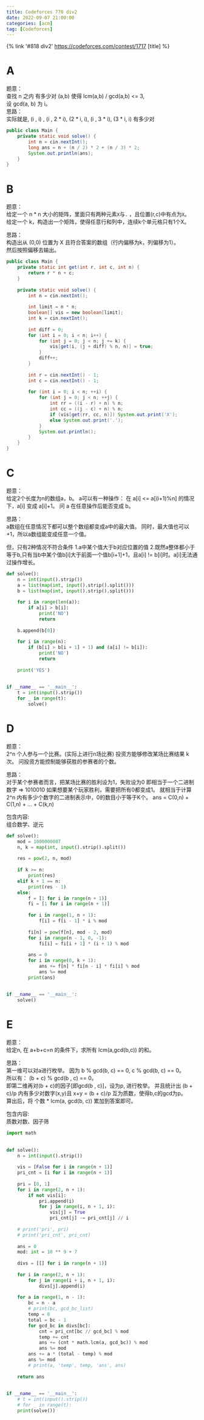```yaml
---
title: Codeforces 770 div2
date: 2022-09-07 21:00:00
categories: [acm]
tag: [Codeforces]
---
```


{% link '#818 div2' https://codeforces.com/contest/1717 [title] %}

# A
题意：  
查找 n 之内 有多少对 (a,b) 使得 lcm(a,b) / gcd(a,b) <= 3,  
设 gcd(a, b) 为 i。  
思路：  
实际就是, (i , i) , (i , 2 * i), (2 * i, i), (i , 3 * i), (3 * i, i) 有多少对

```java
public class Main {
    private static void solve() {
        int n = cin.nextInt();
        long ans = n + (n / 2) * 2 + (n / 3) * 2;
        System.out.println(ans);
    }
}
```

# B
题意：  
给定一个 n * n 大小的矩阵，里面只有两种元素`X`与`.` ，且位置(r,c)中有点为`X`。  
给定一个 k，构造出一个矩阵，使得任意行和列中，连续k个单元格只有1个X。

思路：  
构造出从 (0,0) 位置为 X 且符合答案的数组（行内偏移为k，列偏移为1）。  
然后按照偏移去输出。

```java
public class Main {
    private static int get(int r, int c, int n) {
        return r * n + c;
    }
 
    private static void solve() {
        int n = cin.nextInt();
 
        int limit = n * n;
        boolean[] vis = new boolean[limit];
        int k = cin.nextInt();
 
        int diff = 0;
        for (int i = 0; i < n; i++) {
            for (int j = 0; j < n; j += k) {
                vis[get(i, (j + diff) % n, n)] = true;
            }
            diff++;
        }
 
        int r = cin.nextInt() - 1;
        int c = cin.nextInt() - 1;
 
        for (int i = 0; i < n; ++i) {
            for (int j = 0; j < n; ++j) {
                int rr = ((i - r) + n) % n;
                int cc = ((j - c) + n) % n;
                if (vis[get(rr, cc, n)]) System.out.print('X');
                else System.out.print('.');
            }
            System.out.println();
        }
    }
}
```

# C
题意：  
给定2个长度为n的数组a，b。
a可以有一种操作：
在 a[i] <= a[(i+1)%n] 的情况下，a[i] 变成 a[i]+1。
问 a 在任意操作后能否变成 b。

思路：  
a数组在任意情况下都可以整个数组都变成a中的最大值。
同时，最大值也可以+1，所以a数组能变成任意一个值。

但，只有2种情况不符合条件
1.a中某个值大于b对应位置的值
2.既然a整体都小于等于b,只有当b中某个值b[i]大于前面一个值b[i+1]+1，且a[i] != b[i]时。a[i]无法通过操作增长。

```python
def solve():
    n = int(input().strip())
    a = list(map(int, input().strip().split()))
    b = list(map(int, input().strip().split()))
 
    for i in range(len(a)):
        if a[i] > b[i]:
            print('NO')
            return
 
    b.append(b[0])
 
    for i in range(n):
        if (b[i] > b[i + 1] + 1) and (a[i] != b[i]):
            print('NO')
            return
 
    print('YES')
 
 
if __name__ == '__main__':
    t = int(input().strip())
    for _ in range(t):
        solve()
```

# D
题意：  
2^n 个人参与一个比赛。(实际上进行n场比赛)
投资方能够修改某场比赛结果 k 次。
问投资方能控制能够获胜的参赛者的个数。

思路：  
对于某个参赛者而言，把某场比赛的胜利设为1，失败设为0
即相当于一个二进制数字 => 1010010
如果想要某个玩家胜利，需要把所有0都变成1。
就相当于计算 2^n 内有多少个数字的二进制表示中，0的数目小于等于K个。
ans = C(0,n) + C(1,n) + ... + C(k,n)

包含内容:  
组合数学、逆元

```python
def solve():
    mod = 1000000007
    n, k = map(int, input().strip().split())
 
    res = pow(2, n, mod)
 
    if k >= n:
        print(res)
    elif k + 1 == n:
        print(res - 1)
    else:
        f = [1 for i in range(n + 1)]
        fi = [1 for i in range(n + 1)]
 
        for i in range(1, n + 1):
            f[i] = f[i - 1] * i % mod
 
        fi[n] = pow(f[n], mod - 2, mod)
        for i in range(n - 1, 0, -1):
            fi[i] = fi[i + 1] * (i + 1) % mod
 
        ans = 0
        for i in range(0, k + 1):
            ans += f[n] * fi[n - i] * fi[i] % mod
            ans %= mod
        print(ans)
 
 
if __name__ == '__main__':
    solve()
```

# E
题意：  
给定n, 在 a+b+c=n 的条件下，求所有 lcm(a,gcd(b,c)) 的和。

思路：  
第一维可以对a进行枚举。
因为 b % gcd(b, c) == 0, c % gcd(b, c) == 0。  
所以有： (b + c) % gcd(b , c) == 0。     
即第二维再对(b + c)的因子[即gcd(b , c)]，设为p, 进行枚举。
并且统计出 (b + c)/p 内有多少对数字(x,y)且 x+y = (b + c)/p 互为质数，使得b,c的gcd为p。  
算出后，将 个数 * lcm(a, gcd(b, c)) 累加到答案即可。

包含内容:  
质数对数、因子筛

```python
import math
 
 
def solve():
    n = int(input().strip())
 
    vis = [False for i in range(n + 1)]
    pri_cnt = [i for i in range(n + 1)]
 
    pri = [0, 1]
    for i in range(2, n + 1):
        if not vis[i]:
            pri.append(i)
            for j in range(i, n + 1, i):
                vis[j] = True
                pri_cnt[j] -= pri_cnt[j] // i
 
    # print('pri', pri)
    # print('pri_cnt', pri_cnt)
 
    ans = 0
    mod: int = 10 ** 9 + 7
 
    divs = [[] for i in range(n + 1)]
 
    for i in range(2, n + 1):
        for j in range(i + i, n + 1, i):
            divs[j].append(i)
 
    for a in range(1, n - 1):
        bc = n - a
        # print(bc, gcd_bc_list)
        temp = 0
        total = bc - 1
        for gcd_bc in divs[bc]:
            cnt = pri_cnt[bc // gcd_bc] % mod
            temp += cnt
            ans += (cnt * math.lcm(a, gcd_bc)) % mod
            ans %= mod
        ans += a * (total - temp) % mod
        ans %= mod
        # print(a, 'temp', temp, 'ans', ans)
 
    return ans
 
 
if __name__ == '__main__':
    # t = int(input().strip())
    # for _ in range(t):
    print(solve())
```